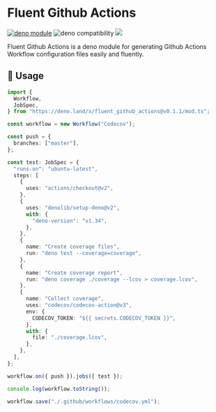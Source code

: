 # Fluent Github Actions

[![deno module](https://shield.deno.dev/x/fluent_github_actions)](https://deno.land/x/fluent_github_actions)
![deno compatibility](https://shield.deno.dev/deno/^1.34)
[![](https://img.shields.io/codecov/c/gh/tsirysndr/fluent-github-actions)](https://codecov.io/gh/tsirysndr/fluent-github-actions)

Fluent Github Actions is a deno module for generating Github Actions Workflow configuration files easily and fluently.

## 🚀 Usage

```typescript
import {
  Workflow,
  JobSpec,
} from "https://deno.land/x/fluent_github_actions@v0.1.1/mod.ts";

const workflow = new Workflow("Codecov");

const push = {
  branches: ["master"],
};

const test: JobSpec = {
  "runs-on": "ubuntu-latest",
  steps: [
    {
      uses: "actions/checkout@v2",
    },
    {
      uses: "denolib/setup-deno@v2",
      with: {
        "deno-version": "v1.34",
      },
    },
    {
      name: "Create coverage files",
      run: "deno test --coverage=coverage",
    },
    {
      name: "Create coverage report",
      run: "deno coverage ./coverage --lcov > coverage.lcov",
    },
    {
      name: "Collect coverage",
      uses: "codecov/codecov-action@v3",
      env: {
        CODECOV_TOKEN: "${{ secrets.CODECOV_TOKEN }}",
      },
      with: {
        file: "./coverage.lcov",
      },
    },
  ],
};

workflow.on({ push }).jobs({ test });

console.log(workflow.toString());

workflow.save("./.github/workflows/codecov.yml");

```